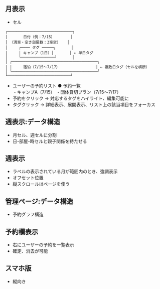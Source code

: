 
## 月表示

- セル
```
┌─────────────────────────────┐
│       日付（例：7/15）       │
│ （満室・空き部屋数：3室空）   │
│     ┌──── タグ ─────┐       │
│     │ キャンプ（1日）│       │ ← 単日タグ
│     └───────────────┘       │
│ ┌──────────────────────────────────────┐
│ │     宿泊（7/15～7/17）                │ ← 複数日タグ（セルを横断） 
│ └──────────────────────────────────────┘
└────────────────────────────┘
```

- ユーザーの予約リスト
● 予約一覧  
  ・キャンプA（7/15）
  ・団体貸切プラン（7/15〜7/17）
- 予約をクリック → 対応するタグをハイライト、編集可能に
- タグクリック → 詳細表示、展開表示、リスト上の該当項目をフォーカス

## 週表示:データ構造  

- 月セル、週セルに分割
- 日-部屋-時セルと親子関係を持たせる

## 週表示

- ラベルの表示されている月が範囲内のとき、強調表示
- オフセット位置
- 縦スクロールはページを使う

## 管理ページ:データ構造

- 予約グラフ構造

## 予約欄表示

- 右にユーザーの予約を一覧表示
- 確定、消去が可能

## スマホ版

- 縦向き